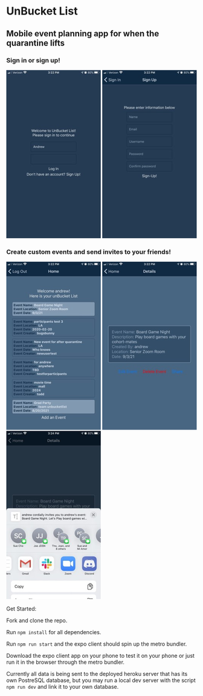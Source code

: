 # UnBucket List

## Mobile event planning app for when the quarantine lifts

### Sign in or sign up!

![signin](/assets/signin.jpg) ![signup](/assets/signup.jpg)

### Create custom events and send invites to your friends!

![eventlist](/assets/eventlist.jpg) ![eventdetails](/assets/eventdetails.jpg) ![eventshare](/assets/eventshare.jpg)

Get Started:

Fork and clone the repo.

Run `npm install` for all dependencies.

Run `npm run start` and the expo client should spin up the metro bundler.

Download the expo client app on your phone to test it on your phone or just run it in the browser through the metro bundler.

Currently all data is being sent to the deployed heroku server that has its own PostreSQL database, but you may run a local dev server with the script `npm run dev` and link it to your own database.
